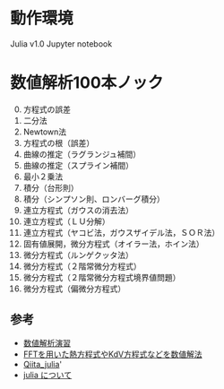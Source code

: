 # 動作環境
Julia v1.0
Jupyter notebook

# 数値解析100本ノック

0. 方程式の誤差
1. 二分法
2. Newtown法
3. 方程式の根（誤差）
4. 曲線の推定（ラグランジュ補間）
5. 曲線の推定（スプライン補間）
6. 最小２乗法
7. 積分（台形則）
8. 積分（シンプソン則、ロンバーグ積分）
9. 連立方程式（ガウスの消去法）
10. 連立方程式（ＬＵ分解）
11. 連立方程式（ヤコビ法，ガウスザイデル法，ＳＯＲ法）
12. 固有値展開，微分方程式（オイラー法，ホイン法）
13. 微分方程式（ルンゲクッタ法）
14. 微分方程式（２階常微分方程式）
15. 微分方程式（２階常微分方程式境界値問題）
16. 微分方程式（偏微分方程式）

## 参考
* [数値解析演習](http://www.ice.nuie.nagoya-u.ac.jp/jikken/saitou/)
* [FFTを用いた熱方程式やKdV方程式などを数値解法](http://nbviewer.jupyter.org/gist/genkuroki/d7328478c1188f876052fce859e91b40)
* [Qiita_julia](https://qiita.com/tags/julia/items)'
* [julia について](http://www.cas.cmc.osaka-u.ac.jp/~paoon/misc/julia/)
